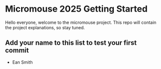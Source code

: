 # Micromouse 2025 Getting Started
Hello everyone, welcome to the micromouse project. This repo will contain the project explanations, so stay tuned.

## Add your name to this list to test your first commit
- Ean Smith
